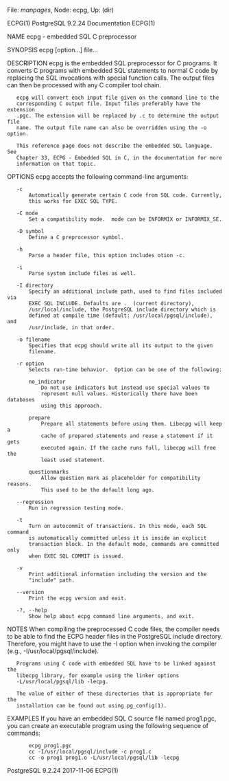 File: *manpages*,  Node: ecpg,  Up: (dir)

ECPG(1)                 PostgreSQL 9.2.24 Documentation                ECPG(1)



NAME
       ecpg - embedded SQL C preprocessor

SYNOPSIS
       ecpg [option...] file...

DESCRIPTION
       ecpg is the embedded SQL preprocessor for C programs. It converts C
       programs with embedded SQL statements to normal C code by replacing the
       SQL invocations with special function calls. The output files can then
       be processed with any C compiler tool chain.

       ecpg will convert each input file given on the command line to the
       corresponding C output file. Input files preferably have the extension
       .pgc. The extension will be replaced by .c to determine the output file
       name. The output file name can also be overridden using the -o option.

       This reference page does not describe the embedded SQL language. See
       Chapter 33, ECPG - Embedded SQL in C, in the documentation for more
       information on that topic.

OPTIONS
       ecpg accepts the following command-line arguments:

       -c
           Automatically generate certain C code from SQL code. Currently,
           this works for EXEC SQL TYPE.

       -C mode
           Set a compatibility mode.  mode can be INFORMIX or INFORMIX_SE.

       -D symbol
           Define a C preprocessor symbol.

       -h
           Parse a header file, this option includes otion -c.

       -i
           Parse system include files as well.

       -I directory
           Specify an additional include path, used to find files included via
           EXEC SQL INCLUDE. Defaults are .  (current directory),
           /usr/local/include, the PostgreSQL include directory which is
           defined at compile time (default: /usr/local/pgsql/include), and
           /usr/include, in that order.

       -o filename
           Specifies that ecpg should write all its output to the given
           filename.

       -r option
           Selects run-time behavior.  Option can be one of the following:

           no_indicator
               Do not use indicators but instead use special values to
               represent null values. Historically there have been databases
               using this approach.

           prepare
               Prepare all statements before using them. Libecpg will keep a
               cache of prepared statements and reuse a statement if it gets
               executed again. If the cache runs full, libecpg will free the
               least used statement.

           questionmarks
               Allow question mark as placeholder for compatibility reasons.
               This used to be the default long ago.

       --regression
           Run in regression testing mode.

       -t
           Turn on autocommit of transactions. In this mode, each SQL command
           is automatically committed unless it is inside an explicit
           transaction block. In the default mode, commands are committed only
           when EXEC SQL COMMIT is issued.

       -v
           Print additional information including the version and the
           "include" path.

       --version
           Print the ecpg version and exit.

       -?, --help
           Show help about ecpg command line arguments, and exit.

NOTES
       When compiling the preprocessed C code files, the compiler needs to be
       able to find the ECPG header files in the PostgreSQL include directory.
       Therefore, you might have to use the -I option when invoking the
       compiler (e.g., -I/usr/local/pgsql/include).

       Programs using C code with embedded SQL have to be linked against the
       libecpg library, for example using the linker options
       -L/usr/local/pgsql/lib -lecpg.

       The value of either of these directories that is appropriate for the
       installation can be found out using pg_config(1).

EXAMPLES
       If you have an embedded SQL C source file named prog1.pgc, you can
       create an executable program using the following sequence of commands:

           ecpg prog1.pgc
           cc -I/usr/local/pgsql/include -c prog1.c
           cc -o prog1 prog1.o -L/usr/local/pgsql/lib -lecpg




PostgreSQL 9.2.24                 2017-11-06                           ECPG(1)
